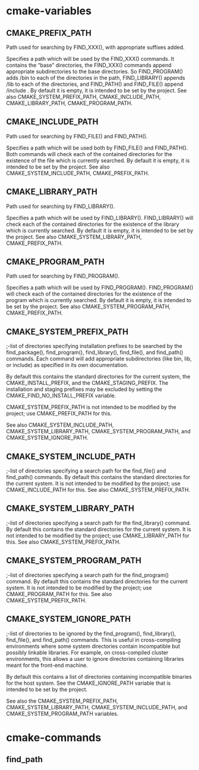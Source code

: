 # cmake-variables


## CMAKE_PREFIX_PATH

Path used for searching by FIND_XXX(), with appropriate suffixes added.

Specifies a path which will be used by the FIND_XXX() commands. It contains the “base” directories, the FIND_XXX() commands append appropriate subdirectories to the base directories. So FIND_PROGRAM() adds /bin to each of the directories in the path, FIND_LIBRARY() appends /lib to each of the directories, and FIND_PATH() and FIND_FILE() append /include . By default it is empty, it is intended to be set by the project. See also CMAKE_SYSTEM_PREFIX_PATH, CMAKE_INCLUDE_PATH, CMAKE_LIBRARY_PATH, CMAKE_PROGRAM_PATH.

## CMAKE_INCLUDE_PATH

Path used for searching by FIND_FILE() and FIND_PATH().

Specifies a path which will be used both by FIND_FILE() and FIND_PATH(). Both commands will check each of the contained directories for the existence of the file which is currently searched. By default it is empty, it is intended to be set by the project. See also CMAKE_SYSTEM_INCLUDE_PATH, CMAKE_PREFIX_PATH.

## CMAKE_LIBRARY_PATH

Path used for searching by FIND_LIBRARY().

Specifies a path which will be used by FIND_LIBRARY(). FIND_LIBRARY() will check each of the contained directories for the existence of the library which is currently searched. By default it is empty, it is intended to be set by the project. See also CMAKE_SYSTEM_LIBRARY_PATH, CMAKE_PREFIX_PATH.

## CMAKE_PROGRAM_PATH

Path used for searching by FIND_PROGRAM().

Specifies a path which will be used by FIND_PROGRAM(). FIND_PROGRAM() will check each of the contained directories for the existence of the program which is currently searched. By default it is empty, it is intended to be set by the project. See also CMAKE_SYSTEM_PROGRAM_PATH, CMAKE_PREFIX_PATH.

## CMAKE_SYSTEM_PREFIX_PATH

;-list of directories specifying installation prefixes to be searched by the find_package(), find_program(), find_library(), find_file(), and find_path() commands. Each command will add appropriate subdirectories (like bin, lib, or include) as specified in its own documentation.

By default this contains the standard directories for the current system, the CMAKE_INSTALL_PREFIX, and the CMAKE_STAGING_PREFIX. The installation and staging prefixes may be excluded by setting the CMAKE_FIND_NO_INSTALL_PREFIX variable.

CMAKE_SYSTEM_PREFIX_PATH is not intended to be modified by the project; use CMAKE_PREFIX_PATH for this.

See also CMAKE_SYSTEM_INCLUDE_PATH, CMAKE_SYSTEM_LIBRARY_PATH, CMAKE_SYSTEM_PROGRAM_PATH, and CMAKE_SYSTEM_IGNORE_PATH.


## CMAKE_SYSTEM_INCLUDE_PATH

;-list of directories specifying a search path for the find_file() and find_path() commands. By default this contains the standard directories for the current system. It is not intended to be modified by the project; use CMAKE_INCLUDE_PATH for this. See also CMAKE_SYSTEM_PREFIX_PATH.


## CMAKE_SYSTEM_LIBRARY_PATH

;-list of directories specifying a search path for the find_library() command. By default this contains the standard directories for the current system. It is not intended to be modified by the project; use CMAKE_LIBRARY_PATH for this. See also CMAKE_SYSTEM_PREFIX_PATH.

## CMAKE_SYSTEM_PROGRAM_PATH

;-list of directories specifying a search path for the find_program() command. By default this contains the standard directories for the current system. It is not intended to be modified by the project; use CMAKE_PROGRAM_PATH for this. See also CMAKE_SYSTEM_PREFIX_PATH.

## CMAKE_SYSTEM_IGNORE_PATH

;-list of directories to be ignored by the find_program(), find_library(), find_file(), and find_path() commands. This is useful in cross-compiling environments where some system directories contain incompatible but possibly linkable libraries. For example, on cross-compiled cluster environments, this allows a user to ignore directories containing libraries meant for the front-end machine.

By default this contains a list of directories containing incompatible binaries for the host system. See the CMAKE_IGNORE_PATH variable that is intended to be set by the project.

See also the CMAKE_SYSTEM_PREFIX_PATH, CMAKE_SYSTEM_LIBRARY_PATH, CMAKE_SYSTEM_INCLUDE_PATH, and CMAKE_SYSTEM_PROGRAM_PATH variables.


#  cmake-commands

## find_path